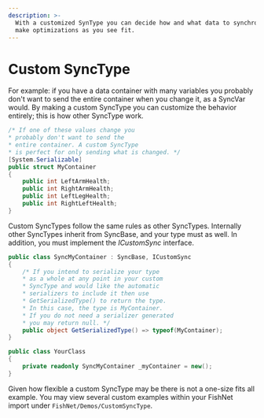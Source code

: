 ```yaml
---
description: >-
  With a customized SynType you can decide how and what data to synchronize, and
  make optimizations as you see fit.
---
```


# Custom SyncType

For example: if you have a data container with many variables you probably don't want to send the entire container when you change it, as a SyncVar would. By making a custom SyncType you can customize the behavior entirely; this is how other SyncType work.

```csharp
/* If one of these values change you
* probably don't want to send the
* entire container. A custom SyncType
* is perfect for only sending what is changed. */
[System.Serializable]
public struct MyContainer
{
    public int LeftArmHealth;
    public int RightArmHealth;
    public int LeftLegHealth;
    public int RightLeftHealth;            
}
```

Custom SyncTypes follow the same rules as other SyncTypes. Internally other SyncTypes inherit from SyncBase, and your type must as well. In addition, you must implement the _ICustomSync_ interface.

```csharp
public class SyncMyContainer : SyncBase, ICustomSync
{
    /* If you intend to serialize your type
    * as a whole at any point in your custom
    * SyncType and would like the automatic
    * serializers to include it then use
    * GetSerializedType() to return the type.
    * In this case, the type is MyContainer.
    * If you do not need a serializer generated
    * you may return null. */
    public object GetSerializedType() => typeof(MyContainer);
}

public class YourClass
{
    private readonly SyncMyContainer _myContainer = new();
}
```

Given how flexible a custom SyncType may be there is not a one-size fits all example. You may view several custom examples within your FishNet import under `FishNet/Demos/CustomSyncType`.

